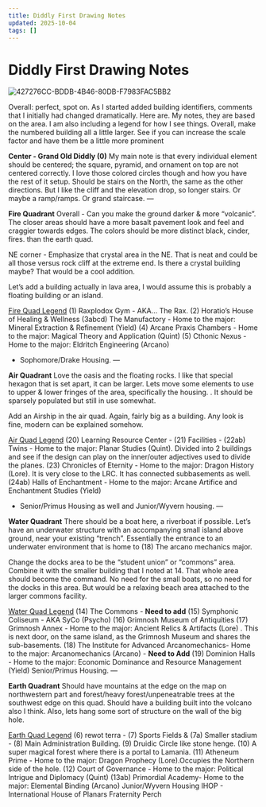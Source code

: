 ```yaml
---
title: Diddly First Drawing Notes
updated: 2025-10-04
tags: []
---
```


# Diddly First Drawing Notes

![427276CC-BDDB-4B46-80DB-F7983FAC5BB2](images/427276CC-BDDB-4B46-80DB-F7983FAC5BB2.jpg)

Overall: perfect, spot on. As I started added building identifiers, comments that I initially had changed dramatically. Here are. My notes, they are based on the area. I am also including a legend for how I see things. Overall, make the numbered building all a little larger. See if you can increase the scale factor and have them be a little more prominent

**Center - Grand Old Diddly (0)**
My main note is that every individual element should be centered; the square, pyramid, and ornament on top are not centered correctly. I love those colored circles though and how you have the rest of it setup. Should be stairs on the North, the same as the other directions. But I like the cliff and the elevation drop, so longer stairs. Or maybe a ramp/ramps. Or grand staircase.
—

**Fire Quadrant**
Overall - Can you make the ground darker & more “volcanic”. The closer areas should have a more basalt pavement look and feel and craggier towards edges. The colors should be more distinct black, cinder, fires. than the earth quad.

NE corner - Emphasize that crystal area in the NE. That is neat and could be all those versus rock cliff at the extreme end. Is there a crystal building maybe? That would be a cool addition.

Let’s add a building actually in lava area, I would assume this is probably a floating building or an island.

<u>Fire Quad Legend</u>
(1) Raxplodox Gym - AKA… The Rax.
(2) Horatio’s House of Healing & Wellness
(3abcd) The Manufactory - Home to the major: Mineral Extraction & Refinement (Yield)
(4) Arcane Praxis Chambers - Home to the major: Magical Theory and Application (Quint)
(5) Cthonic Nexus - Home to the major: Eldritch Engineering (Arcano)
+ Sophomore/Drake Housing.
—

**Air Quadrant**
Love the oasis and the floating rocks. I like that special hexagon that is set apart, it can be larger.  Lets move some elements to use to upper & lower fringes of the area, specifically the housing. . It should be sparsely populated but still in use somewhat.

Add an Airship in the air quad. Again, fairly big as a building. Any look is fine, modern can be explained somehow.

<u>Air Quad Legend</u>
(20) Learning Resource Center -
(21) Facilities -
(22ab) Twins - Home to the major: Planar Studies (Quint). Divided into 2 buildings and see if the design can play on the inner/outer adjectives used to divide the planes.
(23) Chronicles of Eternity - Home to the major: Dragon History (Lore). It is very close to the LRC. It has connected subbasements as well.
(24ab) Halls of Enchantment - Home to the major: Arcane Artifice and Enchantment Studies (Yield)
+ Senior/Primus Housing as well and Junior/Wyvern housing.
—

**Water Quadrant**
There should be a boat here, a riverboat if possible. Let’s have an underwater structure with an accompanying small island above ground, near your existing “trench”. Essentially the entrance to an underwater environment that is home to (18) The arcano mechanics major.

Change the docks area to be the “student union” or “commons” area. Combine it with the smaller building that I noted at 14. That whole area should become the command. No need for the small boats, so no need for the docks in this area. But would be a relaxing beach area attached to the larger commons facility.

<u>Water Quad Legend</u>
(14) The Commons - **Need to add**
(15) Symphonic Coliseum - AKA SyCo (Psycho)
(16) Grimnosh Museum of Antiquities
(17) Grimnosh Annex - Home to the major: Ancient Relics & Artifacts (Lore) . This is next door, on the same island, as the Grimnosh Museum and shares the sub-basements.
(18) The Institute for Advanced Arcanomechanics- Home to the major: Arcanomechanics (Arcano) - **Need to Add**
(19) Dominion Halls - Home to the major: Economic Dominance and Resource Management (Yield)
Senior/Primus Housing.
—

**Earth Quadrant**
Should have mountains at the edge on the map on northwestern part and forest/heavy forest/unpeneatrable trees at the southwest edge on this quad. Should have a building built into the volcano also I think. Also, lets hang some sort of structure on the wall of the big hole.

<u>Earth Quad Legend</u>
(6) rewot terra -
(7) Sports Fields & (7a) Smaller stadium -
(8) Main Administration Building.
(9) Druidic Circle like stone henge.
(10) A super magical forest where there is a portal to Lamania.
(11) Atheneum Prime - Home to the major: Dragon Prophecy (Lore).Occupies the Northern side of the hole.
(12) Court of Governance - Home to the major: Political Intrigue and Diplomacy (Quint)
(13ab) Primordial Academy- Home to the major: Elemental Binding (Arcano)
Junior/Wyvern Housing
IHOP - International House of Planars
Fraternity Perch

